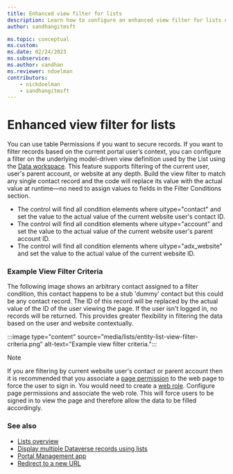 ```yaml
---
title: Enhanced view filter for lists
description: Learn how to configure an enhanced view filter for lists on a website.
author: sandhangitmsft

ms.topic: conceptual
ms.custom: 
ms.date: 02/24/2023
ms.subservice: 
ms.author: sandhan
ms.reviewer: ndoelman
contributors:
    - nickdoelman
    - sandhangitmsft
---
```


# Enhanced view filter for lists

You can use table Permissions if you want to secure records.  If you want to filter records based on the current portal user’s context, you can configure a filter on the underlying model-driven view definition used by the List using the [Data workspace](data-workspace-views.md). This feature supports filtering of the current user, user's parent account, or website at any depth. Build the view filter to match any single contact record and the code will replace its value with the actual value at runtime&mdash;no need to assign values to fields in the Filter Conditions section.

- The control will find all condition elements where uitype="contact" and set the value to the actual value of the current website user's contact ID.
- The control will find all condition elements where uitype="account" and set the value to the actual value of the current website user's parent account ID.
- The control will find all condition elements where uitype="adx_website" and set the value to the actual value of the current website ID.

### Example View Filter Criteria

The following image shows an arbitrary contact assigned to a filter condition, this contact happens to be a stub 'dummy' contact but this could be any contact record. The ID of this record will be replaced by the actual value of the ID of the user viewing the page. If the user isn't logged in, no records will be returned. This provides greater flexibility in filtering the data based on the user and website contextually.

:::image type="content" source="media/lists/entity-list-view-filter-criteria.png" alt-text="Example view filter criteria.":::

> [!NOTE]
> If you are filtering by current website user's contact or parent account then it is recommended that you associate a [page permission](../security/page-security.md) to the web page to force the user to sign in. You would need to create a [web role](../security/create-web-roles.md). Configure page permissions and associate the web role. This will force users to be signed in to view the page and therefore allow the data to be filled accordingly.

### See also

- [Lists overview](lists.md)
- [Display multiple Dataverse records using lists](/training/modules/portals-access-data-platform/2-entity-lists)
- [Portal Management app](portal-management-app.md)  
- [Redirect to a new URL](add-redirect-url.md)


